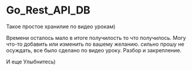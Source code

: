 # Go_Rest_API_DB


Такое простое хранилие по видео урокам)

Времени осталось мало в итоге получилость то что получилось. Могу что-то добавить или изменить по вашему желанию.
сильно прошу не осуждать, все было сделано по видео уроку. Разбор и закрепление.


И еще 
Улыбнитесь)



